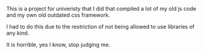This is a project for univeristy that I did that compiled a lot of my old js code and my own old outdated css framework.

I had to do this due to the restriction of not being allowed to use libraries of any kind.

It is horrible, yes I know, stop judging me.
